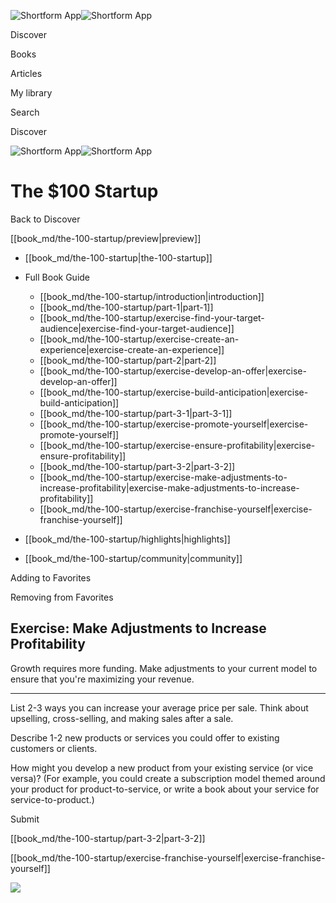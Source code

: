 ![Shortform App](/img/logo.36a2399e.svg)![Shortform App](/img/logo-dark.70c1b072.svg)

Discover

Books

Articles

My library

Search

Discover

![Shortform App](/img/logo.36a2399e.svg)![Shortform App](/img/logo-dark.70c1b072.svg)

# The $100 Startup

Back to Discover

[[book_md/the-100-startup/preview|preview]]

  * [[book_md/the-100-startup|the-100-startup]]
  * Full Book Guide

    * [[book_md/the-100-startup/introduction|introduction]]
    * [[book_md/the-100-startup/part-1|part-1]]
    * [[book_md/the-100-startup/exercise-find-your-target-audience|exercise-find-your-target-audience]]
    * [[book_md/the-100-startup/exercise-create-an-experience|exercise-create-an-experience]]
    * [[book_md/the-100-startup/part-2|part-2]]
    * [[book_md/the-100-startup/exercise-develop-an-offer|exercise-develop-an-offer]]
    * [[book_md/the-100-startup/exercise-build-anticipation|exercise-build-anticipation]]
    * [[book_md/the-100-startup/part-3-1|part-3-1]]
    * [[book_md/the-100-startup/exercise-promote-yourself|exercise-promote-yourself]]
    * [[book_md/the-100-startup/exercise-ensure-profitability|exercise-ensure-profitability]]
    * [[book_md/the-100-startup/part-3-2|part-3-2]]
    * [[book_md/the-100-startup/exercise-make-adjustments-to-increase-profitability|exercise-make-adjustments-to-increase-profitability]]
    * [[book_md/the-100-startup/exercise-franchise-yourself|exercise-franchise-yourself]]
  * [[book_md/the-100-startup/highlights|highlights]]
  * [[book_md/the-100-startup/community|community]]



Adding to Favorites 

Removing from Favorites 

## Exercise: Make Adjustments to Increase Profitability

Growth requires more funding. Make adjustments to your current model to ensure that you're maximizing your revenue.

* * *

List 2-3 ways you can increase your average price per sale. Think about upselling, cross-selling, and making sales after a sale.

Describe 1-2 new products or services you could offer to existing customers or clients.

How might you develop a new product from your existing service (or vice versa)? (For example, you could create a subscription model themed around your product for product-to-service, or write a book about your service for service-to-product.)

Submit 

[[book_md/the-100-startup/part-3-2|part-3-2]]

[[book_md/the-100-startup/exercise-franchise-yourself|exercise-franchise-yourself]]

![](https://bat.bing.com/action/0?ti=56018282&Ver=2&mid=123c198d-467a-4583-86e4-5b5ef5f9e613&sid=f30c5e70639211ee87d33f0876d93783&vid=f30c9700639211eeb3a75d830392c94f&vids=0&msclkid=N&pi=0&lg=en-US&sw=800&sh=600&sc=24&nwd=1&tl=Shortform%20%7C%20The%20%24100%20Startup&p=https%3A%2F%2Fwww.shortform.com%2Fapp%2Fbook%2Fthe-100-startup%2Fexercise-make-adjustments-to-increase-profitability&r=&lt=485&evt=pageLoad&sv=1&rn=439054)
